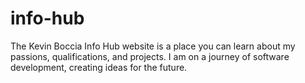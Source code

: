 # info-hub

The Kevin Boccia Info Hub website is a place you can learn about my passions, qualifications, and projects. I am on a journey of software development, creating ideas for the future.
